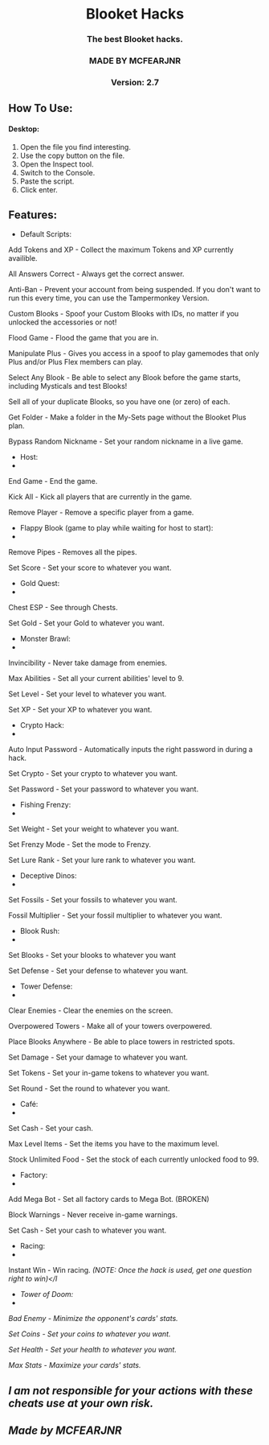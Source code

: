 <h1 align="center">Blooket Hacks</h1>
<h3 align="center">The best Blooket hacks.</h3>
<h3 align="center">MADE BY MCFEARJNR</h3>
<h3 align="center">Version: 2.7

## How To Use:
#### Desktop: 
1. Open the file you find interesting.
2. Use the copy button on the file.
3. Open the Inspect tool.
4. Switch to the Console.
5. Paste the script.
6. Click enter.

## Features:

- Default Scripts:
  
Add Tokens and XP</a> - Collect the maximum Tokens and XP currently availible.

All Answers Correct</a> - Always get the correct answer.

Anti-Ban</a> - Prevent your account from being suspended. If you don't want to run this every time, you can use the Tampermonkey Version.

Custom Blooks</a> - Spoof your Custom Blooks with IDs, no matter if you unlocked the accessories or not!

Flood Game</a> - Flood the game that you are in.

Manipulate Plus</a> - Gives you access in a spoof to play gamemodes that only Plus and/or Plus Flex members can play.

Select Any Blook</a> - Be able to select any Blook before the game starts, including Mysticals and test Blooks!

Sell all of your duplicate Blooks, so you have one (or zero) of each.

Get Folder</a> - Make a folder in the My-Sets page without the Blooket Plus plan.

Bypass Random Nickname</a> - Set your random nickname in a live game.



- Host:
- 
End Game</a> - End the game.

Kick All</a> - Kick all players that are currently in the game.

Remove Player</a> - Remove a specific player from a game.



- Flappy Blook (game to play while waiting for host to start):
- 
Remove Pipes</a> - Removes all the pipes.

Set Score</a> - Set your score to whatever you want.



- Gold Quest:
- 
Chest ESP</a> - See through Chests.

Set Gold</a> - Set your Gold to whatever you want.



- Monster Brawl:
- 
Invincibility</a> - Never take damage from enemies.

Max Abilities</a> - Set all your current abilities' level to 9.

Set Level</a> - Set your level to whatever you want.

Set XP</a> - Set your XP to whatever you want.



- Crypto Hack:
- 
Auto Input Password</a> - Automatically inputs the right password in during a hack.

Set Crypto</a> - Set your crypto to whatever you want.

Set Password</a> - Set your password to whatever you want.



- Fishing Frenzy:
- 
Set Weight</a> - Set your weight to whatever you want.

Set Frenzy Mode</a> - Set the mode to Frenzy.

Set Lure Rank</a> - Set your lure rank to whatever you want.



- Deceptive Dinos:
- 
Set Fossils</a> - Set your fossils to whatever you want.

Fossil Multiplier</a> - Set your fossil multiplier to whatever you want.


- Blook Rush:
- 
Set Blooks</a> - Set your blooks to whatever you want

Set Defense</a> - Set your defense to whatever you want.



- Tower Defense:
- 
Clear Enemies</a> - Clear the enemies on the screen.

Overpowered Towers</a> - Make all of your towers overpowered.

Place Blooks Anywhere</a> - Be able to place towers in restricted spots.

Set Damage</a> - Set your damage to whatever you want.

Set Tokens</a> - Set your in-game tokens to whatever you want.

Set Round</a> - Set the round to whatever you want.



- Café:
- 
Set Cash</a> - Set your cash.

Max Level Items</a> - Set the items you have to the maximum level.

Stock Unlimited Food</a> - Set the stock of each currently unlocked food to 99.



- Factory:
- 
Add Mega Bot</a> - Set all factory cards to Mega Bot. (BROKEN)

Block Warnings</a> - Never receive in-game warnings.

Set Cash</a> - Set your cash to whatever you want.




- Racing:
-
Instant Win</a> - Win racing. <I>(NOTE: Once the hack is used, get one question right to win)</I


- Tower of Doom:
- 
Bad Enemy</a> - Minimize the opponent's cards' stats.

Set Coins</a> - Set your coins to whatever you want.

Set Health</a> - Set your health to whatever you want.

Max Stats</a> - Maximize your cards' stats.



## I am not responsible for your actions with these cheats use at your own risk.


## Made by MCFEARJNR
